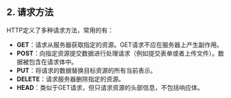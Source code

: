 ## **2. 请求方法**

HTTP定义了多种请求方法，常用的有：

- **GET**：请求从服务器获取指定的资源。GET请求不应在服务器上产生副作用。
- **POST**：向指定资源提交数据进行处理请求（例如提交表单或者上传文件）。数据被包含在请求体中。
- **PUT**：将请求的数据替换目标资源的所有当前表示。
- **DELETE**：请求服务器删除指定的资源。
- **HEAD**：类似于GET请求，但只请求资源的头部信息，不包括响应体。
